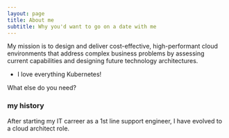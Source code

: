 ```yaml
---
layout: page
title: About me
subtitle: Why you'd want to go on a date with me
---
```


My mission is to design and deliver cost-effective, high-performant cloud environments that address complex business problems by assessing current capabilities and designing future technology architectures. 

- I love everything Kubernetes!

What else do you need?

### my history

After starting my IT carreer as a 1st line support engineer, I have evolved to a cloud architect role.